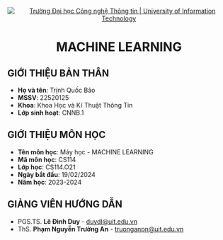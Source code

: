 <p align="center">
  <a href="https://www.uit.edu.vn/" title="Trường Đại học Công nghệ Thông tin" style="border: 5;">
    <img src="https://i.imgur.com/WmMnSRt.png" alt="Trường Đại học Công nghệ Thông tin | University of Information Technology">
  </a>
</p>

<!-- Title -->
<h1 align="center"><b>MACHINE LEARNING</b></h1>


## GIỚI THIỆU BẢN THÂN
<a name="gioithieubanthan"></a>
* **Họ và tên**: Trịnh Quốc Bảo
* **MSSV**: 22520125
* **Khoa**: Khoa Học và Kĩ Thuật Thông Tin
* **Lớp sinh hoạt**: CNNB.1

## GIỚI THIỆU MÔN HỌC
<a name="gioithieumonhoc"></a>
* **Tên môn học**: Máy học - MACHINE LEARNING
* **Mã môn học**: CS114
* **Lớp học**: CS114.O21
* **Ngày bắt đầu**: 19/02/2024
* **Năm học**: 2023-2024

## GIẢNG VIÊN HƯỚNG DẪN
<a name="giangvien"></a>
* PGS.TS. **Lê Đình Duy** - duydl@uit.edu.vn
* ThS. **Phạm Nguyễn Trường An** - truonganpn@uit.edu.vn


